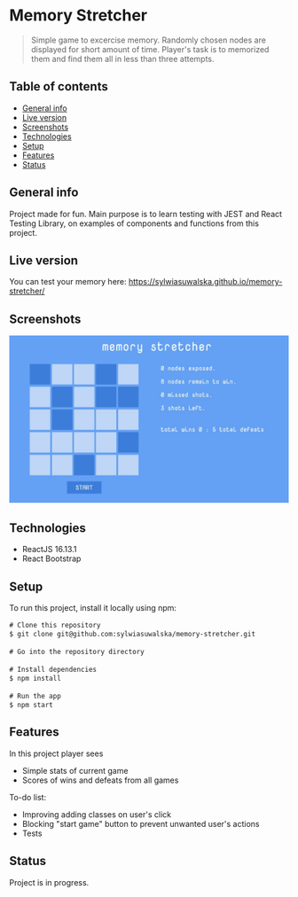 # Memory Stretcher
>Simple game to excercise memory. Randomly chosen nodes are displayed for short amount of time. Player's task is to memorized them and find them all in less than three attempts.

## Table of contents
* [General info](#general-info)
* [Live version](#live-version)
* [Screenshots](#screenshots)
* [Technologies](#technologies)
* [Setup](#setup)
* [Features](#features)
* [Status](#status)

## General info
Project made for fun. Main purpose is to learn testing with JEST and React Testing Library, on examples of components and functions from this project.

## Live version
You can test your memory here: https://sylwiasuwalska.github.io/memory-stretcher/

## Screenshots
![screenshot](./src/viewScreen.jpg)

## Technologies
* ReactJS 16.13.1
* React Bootstrap

## Setup
To run this project, install it locally using npm:

```
# Clone this repository
$ git clone git@github.com:sylwiasuwalska/memory-stretcher.git

# Go into the repository directory

# Install dependencies
$ npm install

# Run the app
$ npm start
```

## Features
In this project player sees
* Simple stats of current game
* Scores of wins and defeats from all games

To-do list:
* Improving adding classes on user's click
* Blocking "start game" button to prevent unwanted user's actions
* Tests

## Status
Project is in progress.
